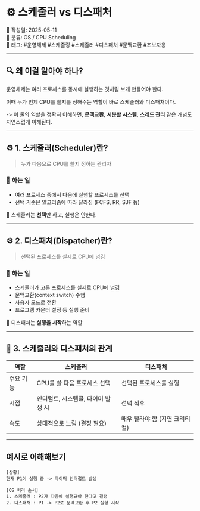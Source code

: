 # ⚙️ 스케줄러 vs 디스패처

📅 작성일: 2025-05-11  
📂 분류: OS / CPU Scheduling  
🔖 태그: #운영체제 #스케줄링 #스케줄러 #디스패처 #문맥교환 #초보자용

---

## 🔍 왜 이걸 알아야 하나?

운영체제는 여러 프로세스를 동시에 실행하는 것처럼 보게 만들어야 한다.

이때 누가 언제 CPU를 쓸지를 정해주는 역할이 바로 스케줄러와 디스패처이다.

-> 이 둘의 역할을 정확히 이해하면, **문맥교환**, **시분할 시스템**, **스레드 관리** 같은 개념도 자연스럽게 이해된다.

---

## ⚙️ 1. 스케줄러(Scheduler)란?

> 누가 다음으로 CPU를 쓸지 정하는 관리자

### 🔧 하는 일

- 여러 프로세스 중에서 다음에 실행할 프로세스를 선택
- 선택 기준은 알고리즘에 따라 달라짐 (FCFS, RR, SJF 등)

📌 스케줄러는 **선택**만 하고, 실행은 안한다.

---

## ⚙️ 2. 디스패처(Dispatcher)란?

> 선택된 프로세스를 실제로 CPU에 넘김

### 🔧 하는 일

- 스케줄러가 고른 프로세스를 실제로 CPU에 넘김
- 문맥교환(context switch) 수행
- 사용자 모드로 전환
- 프로그램 카운터 설정 등 실행 준비

📌 디스패처는 **실행을 시작**하는 역할

---

## 🔁 3. 스케줄러와 디스패처의 관계

| 역할 | 스케줄러 | 디스패처 |
|------|----------|-----------|
|주요 기능| CPU를 쓸 다음 프로세스 선택 | 선택된 프로세스를 실행 |
|시점| 인터럽트, 시스템콜, 타이머 발생 시 | 선택 직후 |
|속도| 상대적으로 느림 (결정 필요) | 매우 빨라야 함 (지연 크리티컬) |

---

## 예시로 이해해보기

```text
[상황]
현재 P1이 실행 중 -> 타이머 인터럽트 발생

[OS 처리 순서]
1. 스케줄러 : P2가 다음에 실행돼야 한다고 결정
2. 디스패처 : P1 -> P2로 문맥교환 후 P2 실행 시작
```